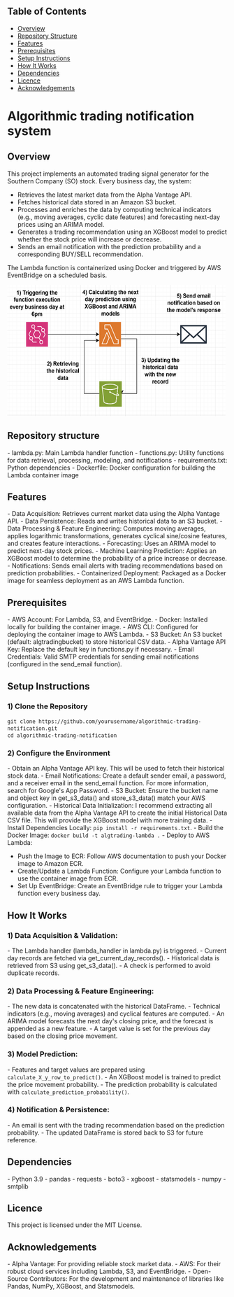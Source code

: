 <h2>Table of Contents</h2>
<ul>
  <li><a href="#overview">Overview</a></li>
  <li><a href="#repository-structure">Repository Structure</a></li>
  <li><a href="#features">Features</a></li>
  <li><a href="#prerequisites">Prerequisites</a></li>
  <li><a href="#setup-instructions">Setup Instructions</a></li>
  <li><a href="#how-it-works">How It Works</a></li>
  <li><a href="#dependencies">Dependencies</a></li>
  <li><a href="#licence">Licence</a></li>
  <li><a href="#acknowledgements">Acknowledgements</a></li>
</ul>


<h1>Algorithmic trading notification system</h1> 

<h2>Overview</h2>

This project implements an automated trading signal generator for the Southern Company (SO) stock. Every business day, the system:
- Retrieves the latest market data from the Alpha Vantage API.
- Fetches historical data stored in an Amazon S3 bucket.
- Processes and enriches the data by computing technical indicators (e.g., moving averages, cyclic date features) and forecasting next-day prices using an ARIMA model.
- Generates a trading recommendation using an XGBoost model to predict whether the stock price will increase or decrease.
- Sends an email notification with the prediction probability and a corresponding BUY/SELL recommendation.

The Lambda function is containerized using Docker and triggered by AWS EventBridge on a scheduled basis.

<img src="architecture.png" width="500" height="300">

<h2>Repository structure</h2>
- lambda.py:        Main Lambda handler function
- functions.py:     Utility functions for data retrieval, processing, modeling, and notifications
- requirements.txt: Python dependencies
- Dockerfile:       Docker configuration for building the Lambda container image</code></pre>

<h2>Features</h2> 
- Data Acquisition: Retrieves current market data using the Alpha Vantage API.
- Data Persistence: Reads and writes historical data to an S3 bucket.
- Data Processing & Feature Engineering: Computes moving averages, applies logarithmic transformations, generates cyclical sine/cosine features, and creates feature interactions.
- Forecasting: Uses an ARIMA model to predict next-day stock prices.
- Machine Learning Prediction: Applies an XGBoost model to determine the probability of a price increase or decrease.
- Notifications: Sends email alerts with trading recommendations based on prediction probabilities.
- Containerized Deployment: Packaged as a Docker image for seamless deployment as an AWS Lambda function.

<h2>Prerequisites</h2> 
- AWS Account: For Lambda, S3, and EventBridge.
- Docker: Installed locally for building the container image.
- AWS CLI: Configured for deploying the container image to AWS Lambda.
- S3 Bucket: An S3 bucket (default: algtradingbucket) to store historical CSV data.
- Alpha Vantage API Key: Replace the default key in functions.py if necessary.
- Email Credentials: Valid SMTP credentials for sending email notifications (configured in the send_email function).

<h2>Setup Instructions</h2>
<h3>1) Clone the Repository</h3>
<pre><code>git clone https://github.com/yourusername/algorithmic-trading-notification.git
cd algorithmic-trading-notification</code></pre>

<h3>2) Configure the Environment</h3>
- Obtain an Alpha Vantage API key. This will be used to fetch their historical stock data.
- Email Notifications: Create a default sender email, a password, and a receiver email in the send_email function. For more information, search for Google's App Password.
- S3 Bucket: Ensure the bucket name and object key in get_s3_data() and store_s3_data() match your AWS configuration.
- Historical Data Initialization: I recommend extracting all available data from the Alpha Vantage API to create the initial Historical Data CSV file. This will provide the XGBoost model with more training data.
- Install Dependencies Locally: <code>pip install -r requirements.txt</code>.
- Build the Docker Image: <code>docker build -t algtrading-lambda .</code>
- Deploy to AWS Lambda:
  <ul>
    <li>Push the Image to ECR: Follow AWS documentation to push your Docker image to Amazon ECR.</li>
    <li>Create/Update a Lambda Function: Configure your Lambda function to use the container image from ECR.</li>
    <li>Set Up EventBridge: Create an EventBridge rule to trigger your Lambda function every business day.</li>
  </ul>

<h2>How It Works</h2> 
<h3>1) Data Acquisition & Validation:</h3> 
- The Lambda handler (lambda_handler in lambda.py) is triggered.
- Current day records are fetched via get_current_day_records().
- Historical data is retrieved from S3 using get_s3_data().
- A check is performed to avoid duplicate records.

<h3>2) Data Processing & Feature Engineering:</h3> 
- The new data is concatenated with the historical DataFrame.
- Technical indicators (e.g., moving averages) and cyclical features are computed.
- An ARIMA model forecasts the next day's closing price, and the forecast is appended as a new feature.
- A target value is set for the previous day based on the closing price movement.

<h3>3) Model Prediction:</h3>
- Features and target values are prepared using <code>calculate_X_y_row_to_predict()</code>.
- An XGBoost model is trained to predict the price movement probability.
- The prediction probability is calculated with <code>calculate_prediction_probability()</code>.

<h3>4) Notification & Persistence:</h3> 
- An email is sent with the trading recommendation based on the prediction probability.
- The updated DataFrame is stored back to S3 for future reference.

<h2>Dependencies</h2> 
- Python 3.9
- pandas
- requests
- boto3
- xgboost
- statsmodels
- numpy
- smtplib

<h2>Licence</h2> 
This project is licensed under the MIT License.

<h2>Acknowledgements</h2> 
- Alpha Vantage: For providing reliable stock market data.
- AWS: For their robust cloud services including Lambda, S3, and EventBridge.
- Open-Source Contributors: For the development and maintenance of libraries like Pandas, NumPy, XGBoost, and Statsmodels.
